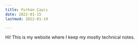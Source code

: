 ```yaml
---
title: Furkan Çaycı
date: 2022-01-15
lastmod: 2022-01-19

---
```


Hi! This is my website where I keep my mostly technical notes.